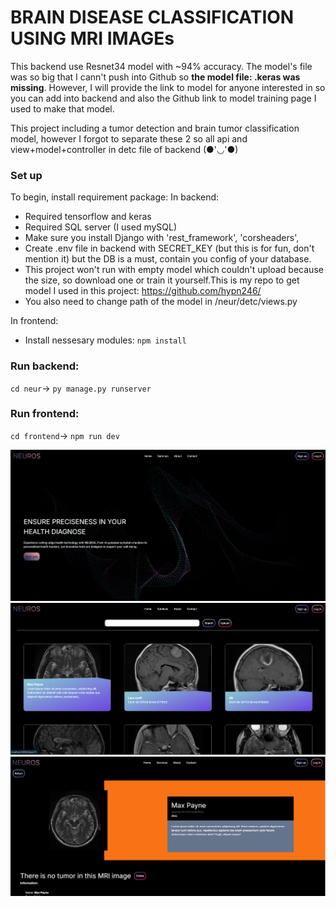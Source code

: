 # BRAIN DISEASE CLASSIFICATION USING MRI IMAGEs

This backend use Resnet34 model with ~94% accuracy. The model's file was so big that I cann't push into Github so **the model file: .keras was missing**. However, I will provide the link to model for anyone interested in so you can add into backend and also the Github link to model training page I used to make that model.

This project including a tumor detection and brain tumor classification model, however I forgot to separate these 2 so all api and view+model+controller in detc file of backend (●'◡'●)

### Set up
To begin, install requirement package:
In backend:
- Required tensorflow and keras
- Required SQL server (I used mySQL)
- Make sure you install Django with
    'rest_framework',
    'corsheaders',
- Create .env file in backend with SECRET_KEY (but this is for fun, don't mention it) but the DB is a must, contain you config of your database.
- This project won't run with empty model which couldn't upload because the size, so download one or train it yourself.This is my repo to get model I used in this project: https://github.com/hypn246/
- You also need to change path of the model in /neur/detc/views.py

In frontend:
- Install nessesary modules: `npm install`

### Run backend:
`cd neur`-> `py manage.py runserver`

### Run frontend:
`cd frontend`-> `npm run dev`

![alt](./asset/p1.png)
![alt](./asset/p3.png)
![alt](./asset/p4.png)